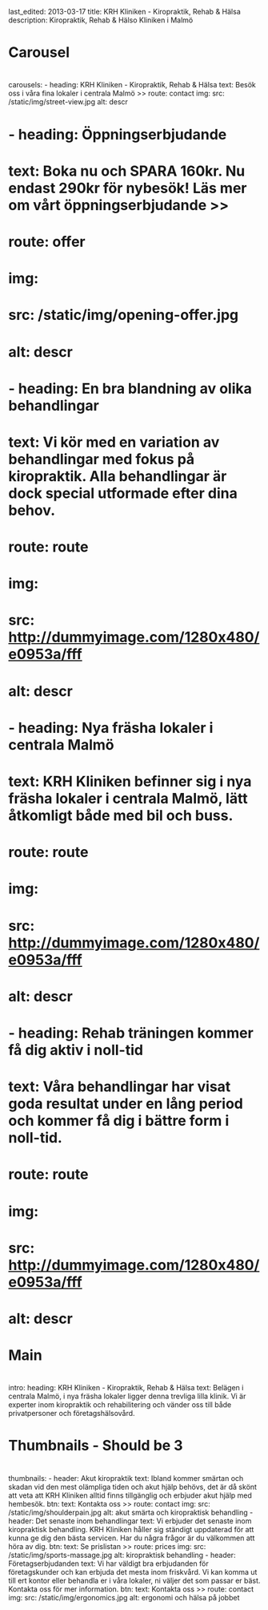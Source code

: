 last_edited: 2013-03-17
title: KRH Kliniken - Kiropraktik, Rehab & Hälsa
description: Kiropraktik, Rehab & Hälso Kliniken i Malmö
#
# Carousel
#
carousels:
    - heading: KRH Kliniken - Kiropraktik, Rehab & Hälsa
      text: Besök oss i våra fina lokaler i centrala Malmö >>
      route: contact
      img: 
        src: /static/img/street-view.jpg
        alt: descr
#    - heading: Öppningserbjudande
#      text: Boka nu och SPARA 160kr. Nu endast 290kr för nybesök! Läs mer om vårt öppningserbjudande >>
#      route: offer
#      img: 
#        src: /static/img/opening-offer.jpg
#        alt: descr
#    - heading: En bra blandning av olika behandlingar
#      text: Vi kör med en variation av behandlingar med fokus på kiropraktik. Alla behandlingar är dock special utformade efter dina behov.
#      route: route
#      img: 
#        src: http://dummyimage.com/1280x480/e0953a/fff
#        alt: descr
#    - heading: Nya fräsha lokaler i centrala Malmö
#      text: KRH Kliniken befinner sig i nya fräsha lokaler i centrala Malmö, lätt åtkomligt både med bil och buss.
#      route: route
#      img: 
#        src: http://dummyimage.com/1280x480/e0953a/fff
#        alt: descr
#    - heading: Rehab träningen kommer få dig aktiv i noll-tid
#      text: Våra behandlingar har visat goda resultat under en lång period och kommer få dig i bättre form i noll-tid.
#      route: route
#      img: 
#        src: http://dummyimage.com/1280x480/e0953a/fff
#        alt: descr
#
# Main
#
intro:
    heading: KRH Kliniken - Kiropraktik, Rehab & Hälsa
    text: Belägen i centrala Malmö, i nya fräsha lokaler ligger denna trevliga lilla klinik. Vi är experter inom kiropraktik och rehabilitering och vänder oss till både privatpersoner och företagshälsovård. 
#
# Thumbnails - Should be 3
#
thumbnails:
    - header: Akut kiropraktik
      text: Ibland kommer smärtan och skadan vid den mest olämpliga tiden och akut hjälp behövs, det är då skönt att veta att KRH Kliniken alltid finns tillgänglig och erbjuder akut hjälp med hembesök.
      btn: 
        text: Kontakta oss >>
        route: contact
      img:
        src: /static/img/shoulderpain.jpg
        alt: akut smärta och kiropraktisk behandling
    - header: Det senaste inom behandlingar
      text: Vi erbjuder det senaste inom kiropraktisk behandling. KRH Kliniken håller sig ständigt uppdaterad för att kunna ge dig den bästa servicen. Har du några frågor är du välkommen att höra av dig. 
      btn: 
        text: Se prislistan >>
        route: prices
      img:
        src: /static/img/sports-massage.jpg 
        alt: kiropraktisk behandling
    - header: Företagserbjudanden
      text: Vi har väldigt bra erbjudanden för företagskunder och kan erbjuda det mesta inom friskvård. Vi kan komma ut till ert kontor eller behandla er i våra lokaler, ni väljer det som passar er bäst. Kontakta oss för mer information.
      btn: 
        text: Kontakta oss >>
        route: contact
      img:
        src: /static/img/ergonomics.jpg
        alt: ergonomi och hälsa på jobbet
